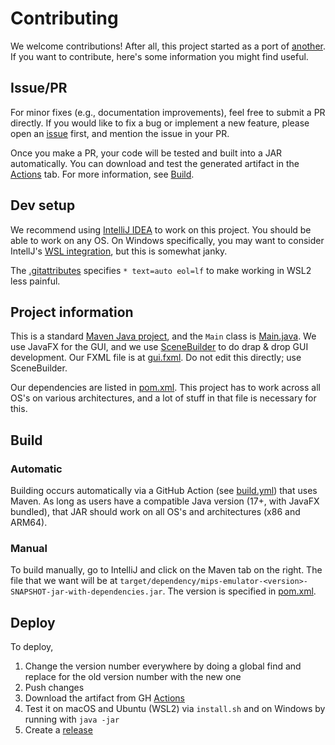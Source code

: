 # Contributing

We welcome contributions! After all, this project started as a port of [another](https://github.com/jordanel/mips-emulator). If you want to contribute, here's some information you might find useful.

## Issue/PR

For minor fixes (e.g., documentation improvements), feel free to submit a PR directly. If you would like to fix a bug or implement a new feature, please open an [issue](https://github.com/madiali/mips-emulator/issues/new/choose) first, and mention the issue in your PR.

Once you make a PR, your code will be tested and built into a JAR automatically. You can download and test the generated artifact in the [Actions](https://github.com/madiali/mips-emulator/actions) tab. For more information, see [Build](#build).

## Dev setup

We recommend using [IntelliJ IDEA](https://www.jetbrains.com/idea/) to work on this project. You should be able to work on any OS. On Windows specifically, you may want to consider IntellJ's [WSL integration](https://www.jetbrains.com/help/idea/how-to-use-wsl-development-environment-in-product.html), but this is somewhat janky.

The [.gitattributes](../.gitattributes) specifies `* text=auto eol=lf` to make working in WSL2 less painful.

## Project information

This is a standard [Maven Java project](https://maven.apache.org/), and the `Main` class is [Main.java](../src/main/java/com/comp541/Main.java). We use JavaFX for the GUI, and we use [SceneBuilder](https://gluonhq.com/products/scene-builder/) to do drap & drop GUI development. Our FXML file is at [gui.fxml](../src/main/resources/com/comp541/fxml/gui.fxml). Do not edit this directly; use SceneBuilder.

Our dependencies are listed in [pom.xml](../pom.xml). This project has to work across all OS's on various architectures, and a lot of stuff in that file is necessary for this.

## Build

### Automatic

Building occurs automatically via a GitHub Action (see [build.yml](workflows/ci.yml)) that uses Maven. As long as users have a compatible Java version (17+, with JavaFX bundled), that JAR should work on all OS's and architectures (x86 and ARM64).

### Manual

To build manually, go to IntelliJ and click on the Maven tab on the right. The file that we want will be at `target/dependency/mips-emulator-<version>-SNAPSHOT-jar-with-dependencies.jar`. The version is specified in [pom.xml](../pom.xml).

## Deploy

To deploy,

1. Change the version number everywhere by doing a global find and replace for the old version number with the new one
2. Push changes
3. Download the artifact from GH [Actions](https://github.com/madiali/mips-emulator/actions)
4. Test it on macOS and Ubuntu (WSL2) via `install.sh` and on Windows by running with `java -jar`
5. Create a [release](https://github.com/madiali/mips-emulator/releases)
